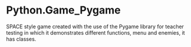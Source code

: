 # Python.Game_Pygame
SPACE style game created with the use of the Pygame library for teacher testing in which it demonstrates different functions, menu and enemies, it has classes.

